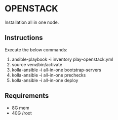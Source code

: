 OPENSTACK
=
Installation all in one node.

Instructions
-
Execute the below commands:
1. ansible-playbook -i inventory play-openstack.yml
2. source venv/bin/activate
3. kolla-ansible -i all-in-one bootstrap-servers
4. kolla-ansible -i all-in-one prechecks
5. kolla-ansible -i all-in-one deploy

Requirements
-
- 8G mem
- 40G /root
